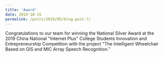 ```yaml
---
title: 'Award'
date: 2019-10-15
permalink: /posts/2019/05/blog-post-7/
---
```


Congratulations to our team for winning the National Silver Award at the 2019 China National "Internet Plus" College Students Innovation and Entrepreneurship Competition with the project "The Intelligent Wheelchair Based on GIS and MIC Array Speech Recognition."
